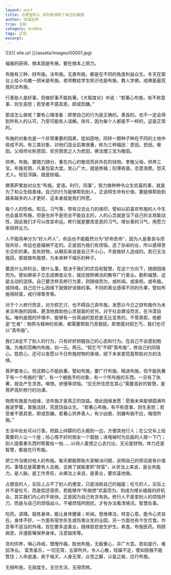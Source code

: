 ```yaml
---
layout: post
title: 占便宜的人 实际是消耗了自己的福报
author: 学诚法师
trim: 王盼
category: buddha
tags: 正信
excerpt:
---
```


![]({{ site.url }}/assets/images/00001.jpg)

福报的获得，根本因是布施，要在根本上努力。

布施有三种，财布施。法布施。无畏布施，都是在不同的角度利益众生。冬天在窗台上给小鸟撒一把米是布施，老师教给学生知识也是布施，教人学佛。成佛是最究竟的法布施。

行善助人是好事，但做好事不能执著。《大智度论》中说：“若著心布施，有不称意事，则生恚怒；若受者不感其恩，即成怨嫌。”

那该怎么做呢？要有心理准备：即使自己的行为是正确的。善良的，也不一定会得到所有人的认可，乃至可能有人误解。排斥，因为每个人都是不一样的，这是正常的。

布施的对象也是一个非常重要的因素，犹如田地，同样一颗种子种在不同的土地中收成不同。有三类对象，对他们造业后果很重，称为三种福田：恩田。悲田。敬田。父母师长称恩田，贫穷困苦之人为悲田，佛法僧三宝为敬田。

供养。布施，要随力随分，重在内心的敬信而非外在的钱物。孝敬父母。供养三宝。布施贫困，凡事包容大度。发心广大，就是修福；刻薄吝啬。恣意浪费。怨天尤人。轻狂浮躁，就是损福。

佛菩萨累劫对众生“布施。爱语。利行。同事”，努力做种种令众生欢喜的事，就是为了和众生结善缘。自己的行为能够帮到别人，正说明生命有价值，要能够帮助到越来越多的人才更好，这本身就是我们所愿。

每个人的性格。知见。习气等，带有过去业力的烙印，譬如以前喜欢布施的人今生也会喜欢布施，但是也并不是完全不能自主的，人的心念就是当下自己的主观能动性，因此我们才可以改变命运。修行就是要改变恶的习气，增长善的习气，用愿力来扭转业力。

人不能简单分为“好人坏人”，命运也不能截然分为“好命苦命”，因为人是善良与烦恼共存，命运也是福祸不定的。正是因为我们有烦恼，造了杂染的业，所以感得苦乐交织的果。丢失财物，从眼前来说是自己不小心，不是做好人造成的。若已无法挽回，那就做布施想，为未来种下福乐的种子。

要造什么样的业，做什么事，取决于我们的宗旨和智慧，在这个方向下，随顺因缘而为。譬如佛弟子立志成佛度众生，就应按照佛法的教导广行善业。勤积福慧，这是主动的选择。自己要怎样去修行为善，则随缘而为，或听闻。或承担。或布施。或持戒，自己在什么因缘下就做好该做的事。不同的善业感得不同的乐果，譬如布施得财富，戒行得尊贵等。

对于个人修行而言，对方假乞讨，也不碍自己真布施，发愿以今日之财布施作为未来法布施的因缘，更深地救助他心灵层面的贫穷。对于社会建设而言，在冷漠自私。唯利是图的环境中，能够有一份真诚的慈悲是无比宝贵的。不管真假，他都是“乞者”：物质与精神的贫瘠，都需要帮助乃至救拔。即使面对假乞丐，我们也可以“真布施”。

我们决定不了别人的行为，只有好好把握自己的心态和行为。在自己不会感到勉强。为难的范畴内布施，如一元。两元。“假乞丐”不碍“真布施”，修自己的同情心。慈悲心，还可以发愿以今日布施财物的善缘，结下未来更究竟帮助对方的法缘。

菩萨要发心，但这颗心不能执著。譬如布施，要广行布施，精进布施，但不能执著于有一个布施的“我”，有一个被施予的对象，有一个所布施的东西。一旦有了执著，就会产生贪吝。嗔恨。骄慢等烦恼。“应无所住而生其心”需要高妙的智慧，是菩萨高阶修行的功课。

物质布施是为结缘，法布施才是真正的饶益。借此因缘发愿：愿我未来能够圆满布施波罗蜜，普施法财，究竟饶益众生。 “若著心布施，有不称意事，则生恚怒；若受者不感其恩，即成怨嫌。若著心供养善人，有少凶衰，则嫌布施不应，悔惜所施。”

生活中处处可以行善。把路上绊脚的石头搬到一边，方便其他行人；在公交车上给需要的人让一个座；给心情不好的朋友一个鼓励；进电梯时为后面的人按一下门；别人提着重东西时帮着抬一抬……以待人着想之心去付出，无论是财物。体力还是智慧，都是在行布施。

把工作当做对他人的布施。每天都能帮助大家解决问题，说明自己的劳动是有价值的。事情总是需要有人去做，去做了就能累积“财富”，从世法上来说，是业务能力。是人脉。是工作责任，从佛法上来说，是善业，要欢喜地做。

占便宜的人，实际上占不了别人的便宜，只是消耗自己的福报；吃亏的人，实际上并不是吃亏，而是偿还宿债，若能够作“布施想”欢喜而为，则成为增长福报的好机会。其实我们内心的不愉快，正是因为自己有贪有执。修行人不是拿别人的烦恼开刀，而是与自己的烦恼战斗。不被烦恼所困扰，才有办法看清境况。智慧处事。

吃药。调理。锻炼身体，能让身体健康；听闻。思维佛法，转变心意，能令心灵自在。身体不好，一方面有宿世杀生或伤害众生的业因，另一方面也有今生饮食。作息等不适当的外缘。现在要多造善业，随缘慈悲放生护生。素食。布施医药。照顾病苦，并遵医嘱保养身体。注意锻炼等。

贪利供养，嗔心持戒，憍慢作福，胜他布施，无殷重心，非广大意。若如是行，难招净业。 富贵虽乐，一切无常，五家所共，令人心散，轻躁不定，譬如猕猴不能暂住；人命逝速，疾于电灭，人身无常，众苦之薮，以是之故，应行布施。

无相布施，无我度生，无住生活，无得而修。
